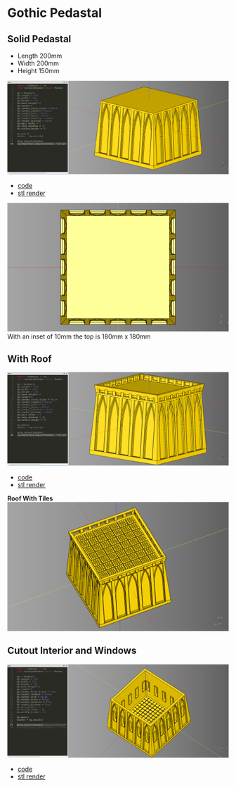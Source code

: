 # Gothic Pedastal

## Solid Pedastal

* Length 200mm
* Width 200mm
* Height 150mm

![](image/gothic_pedastal_01.png)
* [code](code/gothic_pedastal.py)
* [stl render](stl/gothic_pedastal.stl)

![](image/gothic_pedastal_02.png)<br />
With an inset of 10mm the top is 180mm x 180mm


## With Roof

![](image/gothic_pedastal_03_with_roof.png)
* [code](code/gothic_pedastal_interior.py)
* [stl render](stl/gothic_pedastal_with_roof.stl)

**Roof With Tiles**<br />
![](image/gothic_pedastal_05_roof_with_tiles.png)


## Cutout Interior and Windows

![](image/gothic_pedastal_04_with_interior_and_tiles.png)
* [code](code/gothic_pedastal_roof.py)
* [stl render](stl/gothic_pedastal_interior_windows.stl)
